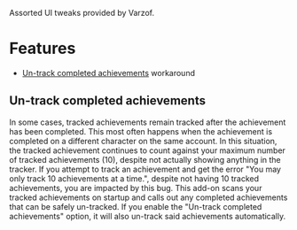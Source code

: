 Assorted UI tweaks provided by Varzof.

# Features

* [Un-track completed achievements](#un-track-completed-achievements) workaround

## Un-track completed achievements

In some cases, tracked achievements remain tracked after the achievement has been completed.
This most often happens when the achievement is completed on a different character on the same account.
In this situation, the tracked achievement continues to count against your maximum number of tracked achievements (10), despite not actually showing anything in the tracker.
If you attempt to track an achievement and get the error "You may only track 10 achievements at a time.", despite not having 10 tracked achievements, you are impacted by this bug.
This add-on scans your tracked achievements on startup and calls out any completed achievements that can be safely un-tracked.
If you enable the "Un-track completed achievements" option, it will also un-track said achievements automatically.
